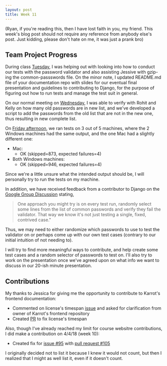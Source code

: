```yaml
---
layout: post
title: Week 11
---
```


(Ryan, if you're reading this, then I have lost faith in you, my friend. This week's blog post should not require any reference from anybody else's post. Just kidding, please don't hate on me, it was just a prank bro)

## Team Project Progress
During class [Tuesday](https://github.com/nyu-ossd-s18/django-team/blob/master/minutes/minutes-2018-04-10.md), I was helping out with looking into how to conduct our tests with the password validator and also assisting Jessive with gzip-ing the common-passswords file. On the minor note, I updated README.md file of your documentation repo with slides for our eventual final presentation and guidelines to contributing to Django, for the purpose of figuring out how to run tests and manage the test suit in general.

On our normal meeting on [Wednesday](https://github.com/nyu-ossd-s18/django-team/blob/master/minutes/minutes-2018-04-11.md), I was able to verify with Rohit and Kelly on how many old passwords are in new list, and we've developed a script to add the passwords from the old list that are not in the new one, thus resulting in new complete list.

On [Friday afternoon](https://github.com/nyu-ossd-s18/django-team/blob/master/minutes/minutes-2018-04-13.md), we ran tests on 3 out of 5 machines, where the 2 Windows machines had the same output, and the one Mac had a slightly different one:
- Mac:
  - OK (skipped=873, expected failures=4)
- Both Windows machines:
  - OK (skipped=946, expected failures=4)

Since we're a little unsure what the intended output should be, I will personally try to run the tests on my machine.

In addition, we have received feedback from a contributor to Django on the [Google Group Discussion](https://groups.google.com/forum/#!topic/django-developers/oMWLVK5kTpI/discussion) stating,
> One approach you might try is on every test run, randomly select some lines from the list of common passwords and verify they fail the validator. That way we know it's not just testing a single, fixed, contrived case."

Thus, we may need to either randomize which passwords to use to test the validator on or perhaps come up with our own test cases (contrary to our initial intuition of not needing to).

I will try to find more meaningful ways to contribute, and help create some test cases and a random selector of passwords to test on.
I'll also try to work on the presentation once we've agreed upon on what info we want to discuss in our 20-ish minute presentation.

## Contributions
My thanks to Jessica for giving me the opportunity to contribute to Karrot's frontend documentation:
- Commented on license's timespan [issue](https://github.com/yunity/karrot-frontend/issues/997) and asked for clarification from owner of Karrot's frontend repository
- Created [PR](https://github.com/yunity/karrot-frontend/pull/1007) to fix license's timespan

Also, though I've already reached my limit for course websitre contributions, I did make a contribution on 4/4/18 (week 10):
- Created fix for [issue #95](https://github.com/joannakl/cs480_s18/issues/95) with [pull request #105](https://github.com/joannakl/cs480_s18/pull/105)

I originally decided not to list it because I knew it would not count, but then I realized that I might as well list it, even if it doesn't count.
